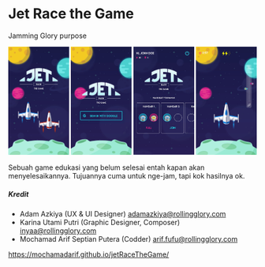 # Jet Race the Game
Jamming Glory purpose

![alt text](https://github.com/mochamadArif/jetRaceTheGame/blob/master/splash/splash.jpg "Screen")

Sebuah game edukasi yang belum selesai entah kapan akan menyelesaikannya. Tujuannya cuma untuk nge-jam, tapi kok hasilnya ok.

##### Kredit
- Adam Azkiya (UX & UI Designer) adamazkiya@rollingglory.com
- Karina Utami Putri (Graphic Designer, Composer) inyaa@rollingglory.com
- Mochamad Arif Septian Putera (Codder) arif.fufu@rollingglory.com

https://mochamadarif.github.io/jetRaceTheGame/
